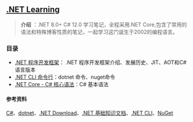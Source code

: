 ## [.NET Learning](#)
> **介绍** ：.NET 8.0+ C# 12.0 学习笔记，全程采用.NET Core,包含了常用的语法和特殊博客性质的笔记，一起学习这门诞生于2002的编程语言。


### 目录
- [.NET 程序开发框架](docs/dotnet)： .NET 程序开发框架介绍、发展历史、JIT、AOT和C#语言版本
- [.NET CLI 命令行](docs/dotnet-cli)：dotnet 命令、nuget命令
- [.NET Core - C# 核心语法](docs/csharp)：C# 基本语法


#### 参考资料
[C#](https://learn.microsoft.com/zh-cn/dotnet/csharp)、[dotnet](https://dotnet.microsoft.com/zh-cn/)、[.NET Download](https://dotnet.microsoft.com/zh-cn/download/dotnet)、[.NET 基础知识文档](https://learn.microsoft.com/zh-cn/dotnet/fundamentals/)、[.NET CLI](https://learn.microsoft.com/zh-cn/dotnet/core/tools/)、[NuGet](https://learn.microsoft.com/zh-cn/nuget/what-is-nuget)
